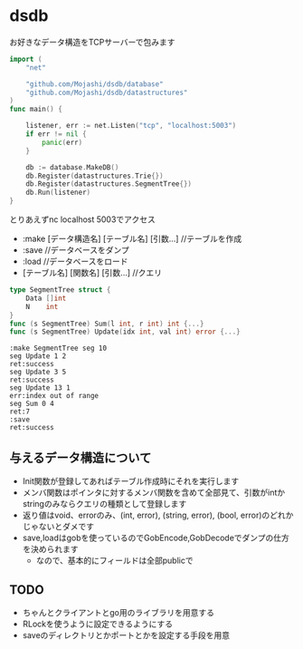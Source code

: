 # dsdb

お好きなデータ構造をTCPサーバーで包みます

```go
import (
	"net"

	"github.com/Mojashi/dsdb/database"
	"github.com/Mojashi/dsdb/datastructures"
)
func main() {

	listener, err := net.Listen("tcp", "localhost:5003")
	if err != nil {
		panic(err)
	}

	db := database.MakeDB()
	db.Register(datastructures.Trie{})
	db.Register(datastructures.SegmentTree{})
	db.Run(listener)
}

```

とりあえずnc localhost 5003でアクセス

- :make [データ構造名] [テーブル名] [引数...] //テーブルを作成
- :save //データベースをダンプ
- :load //データベースをロード
- [テーブル名] [関数名] [引数...] //クエリ
```go
type SegmentTree struct {
	Data []int
	N    int
}
func (s SegmentTree) Sum(l int, r int) int {...}
func (s SegmentTree) Update(idx int, val int) error {...}
```
```
:make SegmentTree seg 10
seg Update 1 2
ret:success
seg Update 3 5
ret:success
seg Update 13 1
err:index out of range
seg Sum 0 4
ret:7
:save
ret:success
```

## 与えるデータ構造について
- Init関数が登録してあればテーブル作成時にそれを実行します
- メンバ関数はポインタに対するメンバ関数を含めて全部見て、引数がintかstringのみならクエリの種類として登録します
- 返り値はvoid、errorのみ、(int, error), (string, error), (bool, error)のどれかじゃないとダメです
- save,loadはgobを使っているのでGobEncode,GobDecodeでダンプの仕方を決められます
  - なので、基本的にフィールドは全部publicで
  

## TODO
- ちゃんとクライアントとgo用のライブラリを用意する
- RLockを使うように設定できるようにする
- saveのディレクトリとかポートとかを設定する手段を用意
